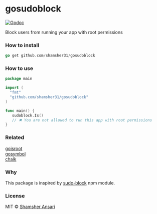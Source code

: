 # gosudoblock

[![Godoc](http://img.shields.io/badge/godoc-reference-blue.svg?style=flat)](https://godoc.org/github.com/shamsher31/gosudoblock)

Block users from running your app with root permissions

### How to install
```go
go get github.com/shamsher31/gosudoblock
```

### How to use
```go
package main

import (
  "fmt"
  "github.com/shamsher31/gosudoblock"
)

func main() {
   sudoblock.Is()
   // ✖ You are not allowed to run this app with root permissions
}
```

### Related
[goisroot](https://github.com/shamsher31/goisroot)<br>
[gosymbol](https://github.com/shamsher31/gosymbol)<br>
[chalk](https://github.com/ttacon/chalk)<br>

### Why
This package is inspired by [sudo-block](https://www.npmjs.com/package/sudo-block) npm module.

### License
MIT © [Shamsher Ansari](https://github.com/shamsher31)
